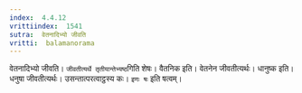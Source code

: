 ```yaml
---
index:  4.4.12
vrittiindex:  1541
sutra:  वेतनादिभ्यो जीवति
vritti:  balamanorama 
---
```


वेतनादिभ्यो जीवति। `जीवतीत्यर्थे तृतीयान्तेभ्यष्ठ`गिति शेषः। वैतनिक इति। वेतनेन जीवतीत्यर्थः। धानुष्क इति। धनुषा जीवतीत्यर्थः। उसन्तात्परत्वाट्ठस्य कः। `इणः षः` इति षत्वम्। 

